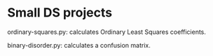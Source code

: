 # Small DS projects

ordinary-squares.py: calculates Ordinary Least Squares coefficients.

binary-disorder.py: calculates a confusion matrix.
